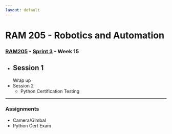 ```yaml
---
layout: default
---
```


# RAM 205 - Robotics and Automation

### [RAM205](../../) - [Sprint 3](../) - Week 15

- Session 1
    - 
    Wrap up
- Session 2
    - Python Certification Testing
    
---

### Assignments

- Camera/Gimbal
- Python Cert Exam 